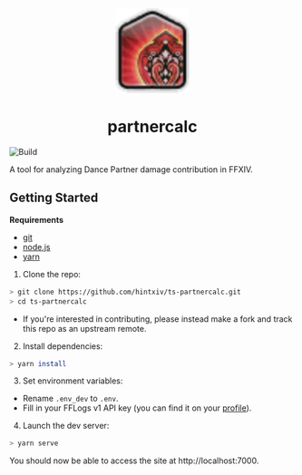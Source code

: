 <p align="center"><a href="https://partnercalc.app"><img src="https://raw.githubusercontent.com/hintxiv/ts-partnercalc/main/public/logo.png" height="150" width="130" alt="logo"></a></p>

<h1 align="center">partnercalc</h1>

![Build](https://github.com/hintxiv/ts-partnercalc/actions/workflows/deploy.yml/badge.svg)

A tool for analyzing Dance Partner damage contribution in FFXIV.

## Getting Started

**Requirements**

* [git](https://git-scm.com/)
* [node.js](https://nodejs.org/en/)
* [yarn](https://yarnpkg.com/)

1. Clone the repo:

```bash
> git clone https://github.com/hintxiv/ts-partnercalc.git
> cd ts-partnercalc
```

* If you're interested in contributing, please instead make a fork and track this repo as an upstream remote.

2. Install dependencies:

```bash
> yarn install
```

3. Set environment variables:

* Rename `.env_dev` to `.env`.
* Fill in your FFLogs v1 API key (you can find it on your [profile](https://www.fflogs.com/profile)).

4. Launch the dev server:

```bash
> yarn serve
```

You should now be able to access the site at http://localhost:7000.
